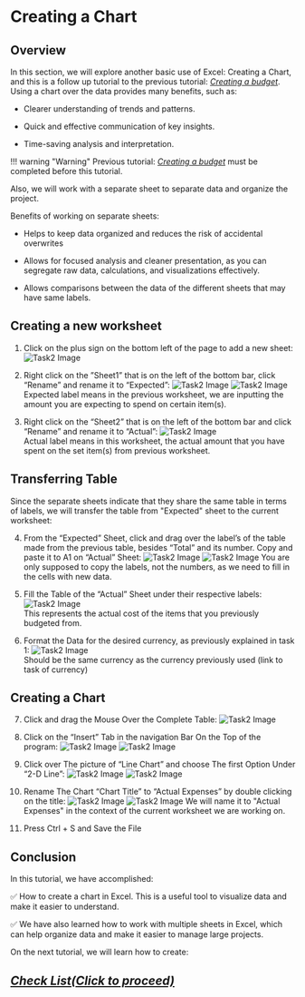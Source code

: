 # Creating a Chart

## Overview

In this section, we will explore another basic use of Excel: Creating a Chart, and this is a follow up tutorial to the previous tutorial: [_Creating a budget_](Task1.md). Using a chart over the data provides many benefits, such as:

* Clearer understanding of trends and patterns.

* Quick and effective communication of key insights.

* Time-saving analysis and interpretation.

!!! warning "Warning"
    <i class="fas fa-exclamation-triangle"></i> Previous tutorial: [_Creating a budget_](Task1.md) must be completed before this tutorial.



Also, we will work with a separate sheet to separate data and organize the project. 

Benefits of working on separate sheets:

* Helps to keep data organized and reduces the risk of accidental overwrites

* Allows for focused analysis and cleaner presentation, as you can segregate raw data, calculations, and visualizations effectively.

* Allows comparisons between the data of the different sheets that may have same labels.
## Creating a new worksheet


1. Click on the plus sign on the bottom left of the page to add a new sheet:
![Task2 Image](Assets/Task2/Task2_1.png)

2. Right click on the ”Sheet1” that is on the left of the bottom bar, click “Rename” and rename it to “Expected”:
![Task2 Image](Assets/Task2/Task2_2A.png)
![Task2 Image](Assets/Task2/Task2_2B.png)
 Expected label means in the previous worksheet, we are inputting the amount you are expecting to spend on certain item(s).

3. Right click on the “Sheet2” that is on the left of the bottom bar and click “Rename” and rename it to “Actual”:
![Task2 Image](Assets/Task2/Task2_3.png)  
Actual label means in this worksheet, the actual amount that you have spent on the set item(s) from previous worksheet.

## Transferring Table

Since the separate sheets indicate that they share the same table in terms of labels, we will transfer the table from "Expected" sheet to the current worksheet:

4. From the “Expected” Sheet, click and drag over the label’s of the table made from the previous table, besides “Total” and its number. Copy and paste it to A1 on “Actual” Sheet:
   ![Task2 Image](Assets/Task2/Task2_4.png)
   ![Task2 Image](Assets/Task2/Task2_4B.png)
You are only supposed to copy the labels, not the numbers, as we need to fill in the cells with new data.


5. Fill the Table of the “Actual” Sheet  under their respective labels:
![Task2 Image](Assets/Task2/Task2_5.png)  
This represents the actual cost of the items that you previously budgeted from.


6. Format the Data for the desired currency, as previously explained in task 1:
![Task2 Image](Assets/Task2/Task2_6.png)  
Should be the same currency as the currency previously used (link to task of currency)

## Creating a Chart
7. Click and drag the Mouse Over the Complete Table:
![Task2 Image](Assets/Task2/Task2_7.png)

8. Click on the “Insert” Tab in the navigation Bar On the Top of the program:
![Task2 Image](Assets/Task2/Task2_8.png)
![Task2 Image](Assets/Task2/Task2_8B.png)

9. Click over The picture of “Line Chart” and choose The first Option Under “2-D Line”:
![Task2 Image](Assets/Task2/Task2_9A.png)
![Task2 Image](Assets/Task2/Task2_9B.png)

10. Rename The Chart “Chart Title” to “Actual Expenses” by double clicking on the title: 
![Task2 Image](Assets/Task2/Task2_10.png)
![Task2 Image](Assets/Task2/Task2_10B.png)
We will name it to "Actual Expenses" in the context of the current worksheet we are working on.

11. Press Ctrl + S and Save the File

## Conclusion

In this tutorial, we have accomplished:

 :white_check_mark: How to create a chart in Excel. This is a useful tool to visualize data and make it easier to understand. 
 
 :white_check_mark: We have also learned how to work with multiple sheets in Excel, which can help organize data and make it easier to manage large projects.




On the next tutorial, we will learn how to create: 
## [_Check List(Click to proceed)_](Task3.md)
